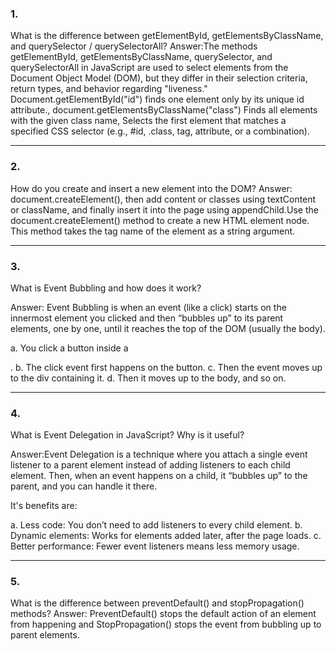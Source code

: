 ### 1. 
What is the difference between getElementById, getElementsByClassName, and querySelector / querySelectorAll?
Answer:The methods getElementById, getElementsByClassName, querySelector, and querySelectorAll in JavaScript are used to select elements from the Document Object Model (DOM), but they differ in their selection criteria, return types, and behavior regarding "liveness." Document.getElementById("id") finds one element only by its unique id attribute., document.getElementsByClassName("class") Finds all elements with the given class name, Selects the first element that matches a specified CSS selector (e.g., #id, .class, tag, attribute, or a combination). 

---
### 2.
How do you create and insert a new element into the DOM?
Answer: document.createElement(), then add content or classes using textContent or className, and finally insert it into the page using appendChild.Use the document.createElement() method to create a new HTML element node. This method takes the tag name of the element as a string argument.


---

### 3.
What is Event Bubbling and how does it work?

Answer: Event Bubbling is when an event (like a click) starts on the innermost element you clicked and then “bubbles up” to its parent elements, one by one, until it reaches the top of the DOM (usually the body).

a. You click a button inside a <div>.
b.  The click event first happens on the button.
c. Then the event moves up to the div containing it.
d. Then it moves up to the body, and so on.



---


### 4.

What is Event Delegation in JavaScript? Why is it useful?

Answer:Event Delegation is a technique where you attach a single event listener to a parent element instead of adding listeners to each child element. Then, when an event happens on a child, it “bubbles up” to the parent, and you can handle it there.

It's benefits are:

a. Less code: You don’t need to add listeners to every child element.
b. Dynamic elements: Works for elements added later, after the page loads.
c. Better performance: Fewer event listeners means less memory usage.



---


### 5.
What is the difference between preventDefault() and stopPropagation() methods?
Answer: PreventDefault() stops the default action of an element from happening and StopPropagation() stops the event from bubbling up to parent elements.